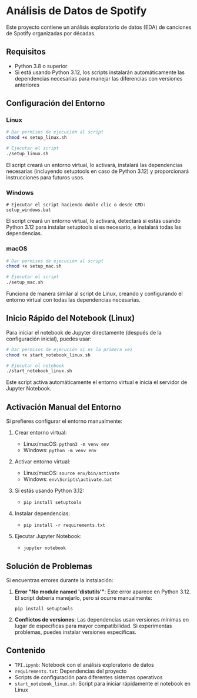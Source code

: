 # Análisis de Datos de Spotify

Este proyecto contiene un análisis exploratorio de datos (EDA) de canciones de Spotify organizadas por décadas.

## Requisitos

- Python 3.8 o superior
- Si está usando Python 3.12, los scripts instalarán automáticamente las dependencias necesarias para manejar las diferencias con versiones anteriores

## Configuración del Entorno

### Linux
```bash
# Dar permisos de ejecución al script
chmod +x setup_linux.sh

# Ejecutar el script
./setup_linux.sh
```

El script creará un entorno virtual, lo activará, instalará las dependencias necesarias (incluyendo setuptools en caso de Python 3.12) y proporcionará instrucciones para futuros usos.

### Windows
```
# Ejecutar el script haciendo doble clic o desde CMD:
setup_windows.bat
```

El script creará un entorno virtual, lo activará, detectará si estás usando Python 3.12 para instalar setuptools si es necesario, e instalará todas las dependencias.

### macOS
```bash
# Dar permisos de ejecución al script
chmod +x setup_mac.sh

# Ejecutar el script
./setup_mac.sh
```

Funciona de manera similar al script de Linux, creando y configurando el entorno virtual con todas las dependencias necesarias.

## Inicio Rápido del Notebook (Linux)

Para iniciar el notebook de Jupyter directamente (después de la configuración inicial), puedes usar:

```bash
# Dar permisos de ejecución si es la primera vez
chmod +x start_notebook_linux.sh

# Ejecutar el notebook
./start_notebook_linux.sh
```

Este script activa automáticamente el entorno virtual e inicia el servidor de Jupyter Notebook.

## Activación Manual del Entorno

Si prefieres configurar el entorno manualmente:

1. Crear entorno virtual:
   - Linux/macOS: `python3 -m venv env`
   - Windows: `python -m venv env`

2. Activar entorno virtual:
   - Linux/macOS: `source env/bin/activate`
   - Windows: `env\Scripts\activate.bat`

3. Si estás usando Python 3.12:
   - `pip install setuptools`

4. Instalar dependencias:
   - `pip install -r requirements.txt`

5. Ejecutar Jupyter Notebook:
   - `jupyter notebook`

## Solución de Problemas

Si encuentras errores durante la instalación:

1. **Error "No module named 'distutils'"**: Este error aparece en Python 3.12. El script debería manejarlo, pero si ocurre manualmente:
   ```
   pip install setuptools
   ```

2. **Conflictos de versiones**: Las dependencias usan versiones mínimas en lugar de específicas para mayor compatibilidad. Si experimentas problemas, puedes instalar versiones específicas.

## Contenido

- `TPI.ipynb`: Notebook con el análisis exploratorio de datos
- `requirements.txt`: Dependencias del proyecto
- Scripts de configuración para diferentes sistemas operativos
- `start_notebook_linux.sh`: Script para iniciar rápidamente el notebook en Linux